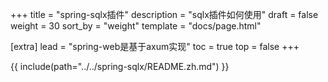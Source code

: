 +++
title = "spring-sqlx插件"
description = "sqlx插件如何使用"
draft = false
weight = 30
sort_by = "weight"
template = "docs/page.html"

[extra]
lead = "spring-web是基于axum实现"
toc = true
top = false
+++


{{ include(path="../../spring-sqlx/README.zh.md") }}
